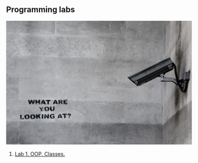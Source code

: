 ## Programming labs

![What are you looking at?](image.jpg)

1. [Lab 1. OOP. Classes.](lab_01/main.cpp)